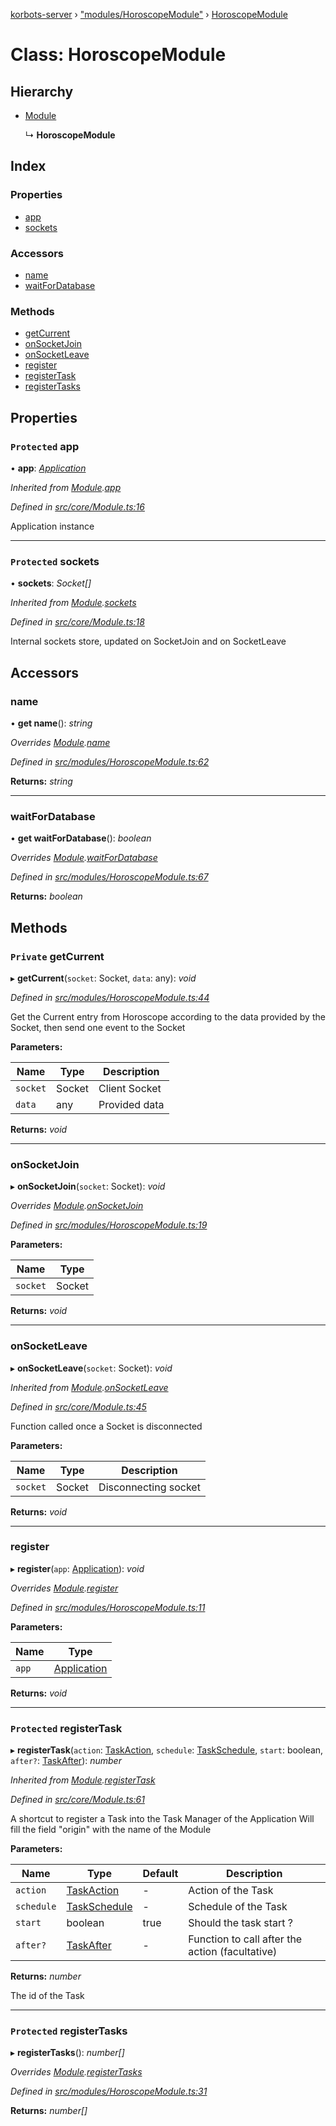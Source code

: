 [korbots-server](../README.md) › ["modules/HoroscopeModule"](../modules/_modules_horoscopemodule_.md) › [HoroscopeModule](_modules_horoscopemodule_.horoscopemodule.md)

# Class: HoroscopeModule

## Hierarchy

* [Module](_core_module_.module.md)

  ↳ **HoroscopeModule**

## Index

### Properties

* [app](_modules_horoscopemodule_.horoscopemodule.md#protected-app)
* [sockets](_modules_horoscopemodule_.horoscopemodule.md#protected-sockets)

### Accessors

* [name](_modules_horoscopemodule_.horoscopemodule.md#name)
* [waitForDatabase](_modules_horoscopemodule_.horoscopemodule.md#waitfordatabase)

### Methods

* [getCurrent](_modules_horoscopemodule_.horoscopemodule.md#private-getcurrent)
* [onSocketJoin](_modules_horoscopemodule_.horoscopemodule.md#onsocketjoin)
* [onSocketLeave](_modules_horoscopemodule_.horoscopemodule.md#onsocketleave)
* [register](_modules_horoscopemodule_.horoscopemodule.md#register)
* [registerTask](_modules_horoscopemodule_.horoscopemodule.md#protected-registertask)
* [registerTasks](_modules_horoscopemodule_.horoscopemodule.md#protected-registertasks)

## Properties

### `Protected` app

• **app**: *[Application](_core_application_.application.md)*

*Inherited from [Module](_core_module_.module.md).[app](_core_module_.module.md#protected-app)*

*Defined in [src/core/Module.ts:16](https://github.com/Xisabla/Korbots/blob/6e5e234/server/src/core/Module.ts#L16)*

Application instance

___

### `Protected` sockets

• **sockets**: *Socket[]*

*Inherited from [Module](_core_module_.module.md).[sockets](_core_module_.module.md#protected-sockets)*

*Defined in [src/core/Module.ts:18](https://github.com/Xisabla/Korbots/blob/6e5e234/server/src/core/Module.ts#L18)*

Internal sockets store, updated on SocketJoin and on SocketLeave

## Accessors

###  name

• **get name**(): *string*

*Overrides [Module](_core_module_.module.md).[name](_core_module_.module.md#name)*

*Defined in [src/modules/HoroscopeModule.ts:62](https://github.com/Xisabla/Korbots/blob/6e5e234/server/src/modules/HoroscopeModule.ts#L62)*

**Returns:** *string*

___

###  waitForDatabase

• **get waitForDatabase**(): *boolean*

*Overrides [Module](_core_module_.module.md).[waitForDatabase](_core_module_.module.md#waitfordatabase)*

*Defined in [src/modules/HoroscopeModule.ts:67](https://github.com/Xisabla/Korbots/blob/6e5e234/server/src/modules/HoroscopeModule.ts#L67)*

**Returns:** *boolean*

## Methods

### `Private` getCurrent

▸ **getCurrent**(`socket`: Socket, `data`: any): *void*

*Defined in [src/modules/HoroscopeModule.ts:44](https://github.com/Xisabla/Korbots/blob/6e5e234/server/src/modules/HoroscopeModule.ts#L44)*

Get the Current entry from Horoscope according to the data provided by the Socket, then send one event to the Socket

**Parameters:**

Name | Type | Description |
------ | ------ | ------ |
`socket` | Socket | Client Socket |
`data` | any | Provided data  |

**Returns:** *void*

___

###  onSocketJoin

▸ **onSocketJoin**(`socket`: Socket): *void*

*Overrides [Module](_core_module_.module.md).[onSocketJoin](_core_module_.module.md#onsocketjoin)*

*Defined in [src/modules/HoroscopeModule.ts:19](https://github.com/Xisabla/Korbots/blob/6e5e234/server/src/modules/HoroscopeModule.ts#L19)*

**Parameters:**

Name | Type |
------ | ------ |
`socket` | Socket |

**Returns:** *void*

___

###  onSocketLeave

▸ **onSocketLeave**(`socket`: Socket): *void*

*Inherited from [Module](_core_module_.module.md).[onSocketLeave](_core_module_.module.md#onsocketleave)*

*Defined in [src/core/Module.ts:45](https://github.com/Xisabla/Korbots/blob/6e5e234/server/src/core/Module.ts#L45)*

Function called once a Socket is disconnected

**Parameters:**

Name | Type | Description |
------ | ------ | ------ |
`socket` | Socket | Disconnecting socket  |

**Returns:** *void*

___

###  register

▸ **register**(`app`: [Application](_core_application_.application.md)): *void*

*Overrides [Module](_core_module_.module.md).[register](_core_module_.module.md#register)*

*Defined in [src/modules/HoroscopeModule.ts:11](https://github.com/Xisabla/Korbots/blob/6e5e234/server/src/modules/HoroscopeModule.ts#L11)*

**Parameters:**

Name | Type |
------ | ------ |
`app` | [Application](_core_application_.application.md) |

**Returns:** *void*

___

### `Protected` registerTask

▸ **registerTask**(`action`: [TaskAction](../modules/_core_task_.md#taskaction), `schedule`: [TaskSchedule](../modules/_core_task_.md#taskschedule), `start`: boolean, `after?`: [TaskAfter](../modules/_core_task_.md#taskafter)): *number*

*Inherited from [Module](_core_module_.module.md).[registerTask](_core_module_.module.md#protected-registertask)*

*Defined in [src/core/Module.ts:61](https://github.com/Xisabla/Korbots/blob/6e5e234/server/src/core/Module.ts#L61)*

A shortcut to register a Task into the Task Manager of the Application
Will fill the field "origin" with the name of the Module

**Parameters:**

Name | Type | Default | Description |
------ | ------ | ------ | ------ |
`action` | [TaskAction](../modules/_core_task_.md#taskaction) | - | Action of the Task |
`schedule` | [TaskSchedule](../modules/_core_task_.md#taskschedule) | - | Schedule of the Task |
`start` | boolean | true | Should the task start ? |
`after?` | [TaskAfter](../modules/_core_task_.md#taskafter) | - | Function to call after the action (facultative) |

**Returns:** *number*

The id of the Task

___

### `Protected` registerTasks

▸ **registerTasks**(): *number[]*

*Overrides [Module](_core_module_.module.md).[registerTasks](_core_module_.module.md#protected-abstract-registertasks)*

*Defined in [src/modules/HoroscopeModule.ts:31](https://github.com/Xisabla/Korbots/blob/6e5e234/server/src/modules/HoroscopeModule.ts#L31)*

**Returns:** *number[]*
